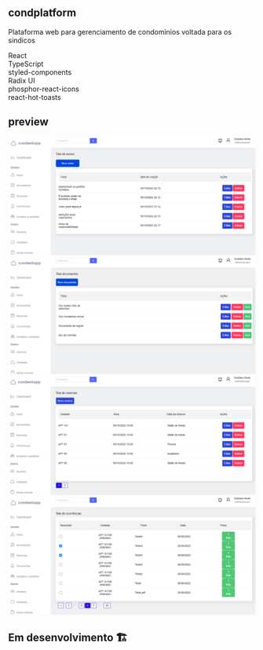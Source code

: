 ## condplatform
Plataforma web para gerenciamento de condomìnios voltada para os sindicos

React <br />
TypeScript <br />
styled-components <br />
Radix UI <br />
phosphor-react-icons <br />
react-hot-toasts <br />

## preview

<img src="https://github.com/gustarpd/condplatform/blob/main/.github/avisos.png" />
<img src="https://github.com/gustarpd/condplatform/blob/main/.github/doc.png" />
<img src="https://github.com/gustarpd/condplatform/blob/main/.github/reservas.png" />
<img src="https://github.com/gustarpd/condplatform/blob/main/.github/ocorrencia.png" />

## Em desenvolvimento 🏗️
